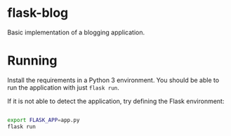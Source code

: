 # flask-blog
Basic implementation of a blogging application.

# Running

Install the requirements in a Python 3 environment. You should be able to run the application with just `flask run`.

If it is not able to detect the application, try defining the Flask environment:
```bash

export FLASK_APP=app.py
flask run

```
